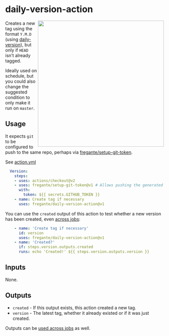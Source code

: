 # daily-version-action

<img align="right" width="400" src="https://user-images.githubusercontent.com/1402241/83384901-7d691400-a3e8-11ea-8e70-068f6c4e0c30.png">

Creates a new tag using the format `Y.M.D` (using [daily-version](https://github.com/fregante/daily-version)), but only if `HEAD` isn’t already tagged.

Ideally used on schedule, but you could also change the suggested condition to only make it run on `master`.

## Usage

It expects `git` to be configured to push to the same repo, perhaps via [fregante/setup-git-token](https://github.com/fregante/setup-git-token).

See [action.yml](action.yml)

```yaml
  Version:
    steps:
    - uses: actions/checkout@v2
    - uses: fregante/setup-git-token@v1 # Allows pushing the generated tag to the repo
      with:
        token: ${{ secrets.GITHUB_TOKEN }}
    - name: Create tag if necessary
      uses: fregante/daily-version-action@v1
```

You can use the `created` output of this action to test whether a new version has been created, even [across jobs](https://help.github.com/en/actions/reference/workflow-syntax-for-github-actions#jobsjobs_idoutputs):

```yaml
    - name: 'Create tag if necessary'
      id: version
      uses: fregante/daily-version-action@v1
    - name: 'Created?'
      if: steps.version.outputs.created
      runs: echo 'Created!' ${{ steps.version.outputs.version }}
```

## Inputs

None.

## Outputs

- `created` - If this output exists, this action created a new tag.
- `version` - The latest tag, whether it already existed or if it was just created.

Outputs can be [used across jobs](https://help.github.com/en/actions/reference/workflow-syntax-for-github-actions#jobsjobs_idoutputs) as well.
